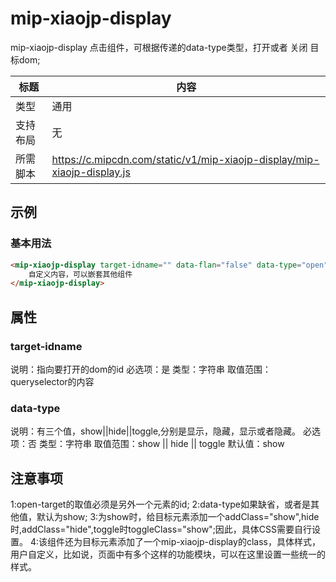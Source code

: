 # mip-xiaojp-display

mip-xiaojp-display 点击组件，可根据传递的data-type类型，打开或者 关闭 目标dom;

标题|内容
----|----
类型|通用
支持布局|无
所需脚本|https://c.mipcdn.com/static/v1/mip-xiaojp-display/mip-xiaojp-display.js

## 示例

### 基本用法
```html
<mip-xiaojp-display target-idname="" data-flan="false" data-type="open">
    自定义内容，可以嵌套其他组件
</mip-xiaojp-display>
```

## 属性

### target-idname

说明：指向要打开的dom的id
必选项：是
类型：字符串
取值范围：queryselector的内容


### data-type

说明：有三个值，show||hide||toggle,分别是显示，隐藏，显示或者隐藏。
必选项：否
类型：字符串
取值范围：show || hide || toggle
默认值：show


## 注意事项
1:open-target的取值必须是另外一个元素的id;
2:data-type如果缺省，或者是其他值，默认为show;
3:为show时，给目标元素添加一个addClass="show",hide时,addClass="hide",toggle时toggleClass="show";因此，具体CSS需要自行设置。
4:该组件还为目标元素添加了一个mip-xiaojp-display的class，具体样式，用户自定义，比如说，页面中有多个这样的功能模块，可以在这里设置一些统一的样式。

